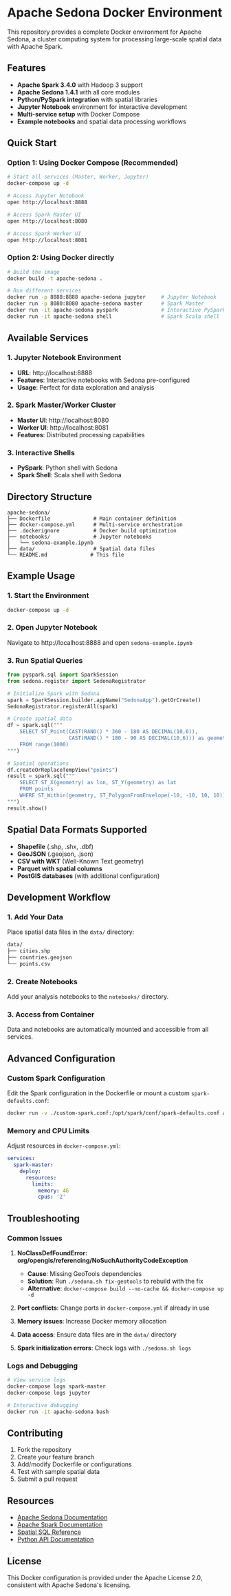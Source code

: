 # Apache Sedona Docker Environment

This repository provides a complete Docker environment for Apache Sedona, a cluster computing system for processing large-scale spatial data with Apache Spark.

## Features

- **Apache Spark 3.4.0** with Hadoop 3 support
- **Apache Sedona 1.4.1** with all core modules
- **Python/PySpark integration** with spatial libraries
- **Jupyter Notebook** environment for interactive development
- **Multi-service setup** with Docker Compose   
- **Example notebooks** and spatial data processing workflows

## Quick Start

### Option 1: Using Docker Compose (Recommended)

```bash
# Start all services (Master, Worker, Jupyter)
docker-compose up -d

# Access Jupyter Notebook
open http://localhost:8888

# Access Spark Master UI
open http://localhost:8080

# Access Spark Worker UI
open http://localhost:8081
```

### Option 2: Using Docker directly

```bash
# Build the image
docker build -t apache-sedona .

# Run different services
docker run -p 8888:8888 apache-sedona jupyter     # Jupyter Notebook
docker run -p 8080:8080 apache-sedona master      # Spark Master
docker run -it apache-sedona pyspark              # Interactive PySpark shell
docker run -it apache-sedona shell                # Spark Scala shell
```

## Available Services

### 1. Jupyter Notebook Environment
- **URL**: http://localhost:8888
- **Features**: Interactive notebooks with Sedona pre-configured
- **Usage**: Perfect for data exploration and analysis

### 2. Spark Master/Worker Cluster
- **Master UI**: http://localhost:8080
- **Worker UI**: http://localhost:8081
- **Features**: Distributed processing capabilities

### 3. Interactive Shells
- **PySpark**: Python shell with Sedona
- **Spark Shell**: Scala shell with Sedona

## Directory Structure

```
apache-sedona/
├── Dockerfile              # Main container definition
├── docker-compose.yml      # Multi-service orchestration
├── .dockerignore           # Docker build optimization
├── notebooks/              # Jupyter notebooks
│   └── sedona-example.ipynb
├── data/                   # Spatial data files
└── README.md              # This file
```

## Example Usage

### 1. Start the Environment
```bash
docker-compose up -d
```

### 2. Open Jupyter Notebook
Navigate to http://localhost:8888 and open `sedona-example.ipynb`

### 3. Run Spatial Queries
```python
from pyspark.sql import SparkSession
from sedona.register import SedonaRegistrator

# Initialize Spark with Sedona
spark = SparkSession.builder.appName("SedonaApp").getOrCreate()
SedonaRegistrator.registerAll(spark)

# Create spatial data
df = spark.sql("""
    SELECT ST_Point(CAST(RAND() * 360 - 180 AS DECIMAL(10,6)), 
                    CAST(RAND() * 180 - 90 AS DECIMAL(10,6))) as geometry
    FROM range(1000)
""")

# Spatial operations
df.createOrReplaceTempView("points")
result = spark.sql("""
    SELECT ST_X(geometry) as lon, ST_Y(geometry) as lat 
    FROM points 
    WHERE ST_Within(geometry, ST_PolygonFromEnvelope(-10, -10, 10, 10))
""")
result.show()
```

## Spatial Data Formats Supported

- **Shapefile** (.shp, .shx, .dbf)
- **GeoJSON** (.geojson, .json)
- **CSV with WKT** (Well-Known Text geometry)
- **Parquet with spatial columns**
- **PostGIS databases** (with additional configuration)

## Development Workflow

### 1. Add Your Data
Place spatial data files in the `data/` directory:
```bash
data/
├── cities.shp
├── countries.geojson
└── points.csv
```

### 2. Create Notebooks
Add your analysis notebooks to the `notebooks/` directory.

### 3. Access from Container
Data and notebooks are automatically mounted and accessible from all services.

## Advanced Configuration

### Custom Spark Configuration
Edit the Spark configuration in the Dockerfile or mount a custom `spark-defaults.conf`:

```bash
docker run -v ./custom-spark.conf:/opt/spark/conf/spark-defaults.conf apache-sedona pyspark
```

### Memory and CPU Limits
Adjust resources in `docker-compose.yml`:
```yaml
services:
  spark-master:
    deploy:
      resources:
        limits:
          memory: 4G
          cpus: '2'
```

## Troubleshooting

### Common Issues

1. **NoClassDefFoundError: org/opengis/referencing/NoSuchAuthorityCodeException**
   - **Cause**: Missing GeoTools dependencies
   - **Solution**: Run `./sedona.sh fix-geotools` to rebuild with the fix
   - **Alternative**: `docker-compose build --no-cache && docker-compose up -d`

2. **Port conflicts**: Change ports in `docker-compose.yml` if already in use

3. **Memory issues**: Increase Docker memory allocation

4. **Data access**: Ensure data files are in the `data/` directory

5. **Spark initialization errors**: Check logs with `./sedona.sh logs`

### Logs and Debugging
```bash
# View service logs
docker-compose logs spark-master
docker-compose logs jupyter

# Interactive debugging
docker run -it apache-sedona bash
```

## Contributing

1. Fork the repository
2. Create your feature branch
3. Add/modify Dockerfile or configurations
4. Test with sample spatial data
5. Submit a pull request

## Resources

- [Apache Sedona Documentation](https://sedona.apache.org/)
- [Apache Spark Documentation](https://spark.apache.org/docs/latest/)
- [Spatial SQL Reference](https://sedona.apache.org/api/sql/Overview/)
- [Python API Documentation](https://sedona.apache.org/api/python/)

## License

This Docker configuration is provided under the Apache License 2.0, consistent with Apache Sedona's licensing.
